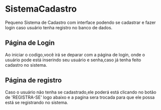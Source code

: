 # SistemaCadastro

Pequeno Sistema de Cadastro com interface podendo se cadastrar e fazer login caso usuário tenha registro no banco de dados.

## Página de Login
Ao iniciar o codigo,você irá se deparar com a página de login, onde o usuário pode está inserindo seu usuário e senha,caso já tenha feito cadastro no sistema.

## Página de registro
Caso o usuário não tenha se cadastrado,ele poderá está clicando no botão de 'REGISTRA-SE' logo abaixo e a pagina sera trocada para que ele possa está se registrando no sistema. 
